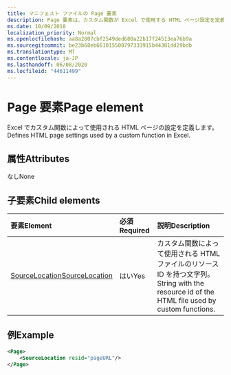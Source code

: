 ```yaml
---
title: マニフェスト ファイルの Page 要素
description: Page 要素は、カスタム関数が Excel で使用する HTML ページ設定を定義します。
ms.date: 10/09/2018
localization_priority: Normal
ms.openlocfilehash: aa8a2807cbf2549ded680a22b17f24513ea76b9a
ms.sourcegitcommit: be23b68eb661015508797333915b44381dd29bdb
ms.translationtype: MT
ms.contentlocale: ja-JP
ms.lasthandoff: 06/08/2020
ms.locfileid: "44611499"
---
```

# <a name="page-element"></a><span data-ttu-id="e43d6-103">Page 要素</span><span class="sxs-lookup"><span data-stu-id="e43d6-103">Page element</span></span>

<span data-ttu-id="e43d6-104">Excel でカスタム関数によって使用される HTML ページの設定を定義します。</span><span class="sxs-lookup"><span data-stu-id="e43d6-104">Defines HTML page settings used by a custom function in Excel.</span></span>

## <a name="attributes"></a><span data-ttu-id="e43d6-105">属性</span><span class="sxs-lookup"><span data-stu-id="e43d6-105">Attributes</span></span>

<span data-ttu-id="e43d6-106">なし</span><span class="sxs-lookup"><span data-stu-id="e43d6-106">None</span></span>

## <a name="child-elements"></a><span data-ttu-id="e43d6-107">子要素</span><span class="sxs-lookup"><span data-stu-id="e43d6-107">Child elements</span></span>

|  <span data-ttu-id="e43d6-108">要素</span><span class="sxs-lookup"><span data-stu-id="e43d6-108">Element</span></span>  |  <span data-ttu-id="e43d6-109">必須</span><span class="sxs-lookup"><span data-stu-id="e43d6-109">Required</span></span>  |  <span data-ttu-id="e43d6-110">説明</span><span class="sxs-lookup"><span data-stu-id="e43d6-110">Description</span></span>  |
|:-----|:-----|:-----|
|  [<span data-ttu-id="e43d6-111">SourceLocation</span><span class="sxs-lookup"><span data-stu-id="e43d6-111">SourceLocation</span></span>](customfunctionssourcelocation.md)  |  <span data-ttu-id="e43d6-112">はい</span><span class="sxs-lookup"><span data-stu-id="e43d6-112">Yes</span></span>  | <span data-ttu-id="e43d6-113">カスタム関数によって使用される HTML ファイルのリソース ID を持つ文字列。</span><span class="sxs-lookup"><span data-stu-id="e43d6-113">String with the resource id of the HTML file used by custom functions.</span></span> |

## <a name="example"></a><span data-ttu-id="e43d6-114">例</span><span class="sxs-lookup"><span data-stu-id="e43d6-114">Example</span></span>

```xml
<Page>
    <SourceLocation resid="pageURL"/>
</Page>
```
